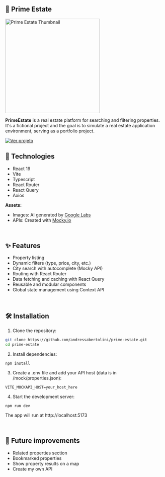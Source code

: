 ## 🏡 Prime Estate

<img src="https://andressabertolini.com/static/media/project-prime-estate.f0c80776d9e4db37cc27.jpg" alt="Prime Estate Thumbnail" width="300" />

**PrimeEstate** is a real estate platform for searching and filtering properties. It's a fictional project and the goal is to simulate a real estate application environment, serving as a portfolio project.

<a href="https://andressabertolini.com/project/prime-estate/" target="_blank">
  <img src="https://img.shields.io/badge/Live%20Demo-1296a9?style=for-the-badge" alt="Ver projeto">
</a>

<br>

## 🚀 Technologies

- React 19
- Vite
- Typescript
- React Router
- React Query
- Axios

**Assets:**
- Images: AI generated by [Google Labs](https://labs.google/fx/tools/image-fx)
- APIs: Created with [Mocky.io](https://designer.mocky.io/)

<br>

## ✨ Features

- Property listing
- Dynamic filters (type, price, city, etc.)
- City search with autocomplete (Mocky API)
- Routing with React Router
- Data fetching and caching with React Query
- Reusable and modular components
- Global state management using Context API

<br>

## 🛠️ Installation

1. Clone the repository:

```bash
git clone https://github.com/andressabertolini/prime-estate.git
cd prime-estate
```

2. Install dependencies:
```
npm install
```

3. Create a .env file and add your API host (data is in /mock/properties.json):
```
VITE_MOCKAPI_HOST=your_host_here
```

4. Start the development server:
```
npm run dev
```

The app will run at http://localhost:5173

<br>

## 🔄 Future improvements

- Related properties section
- Bookmarked properties
- Show property results on a map
- Create my own API